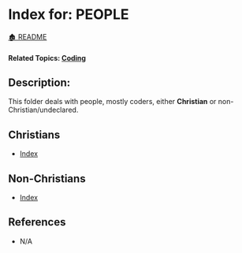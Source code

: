 <link rel="stylesheet" href="../_css/main.css">

# Index for: PEOPLE

[🏚️ README](../README.md)

#### Related Topics: [Coding](../coding/index.md)

## Description:

<section class="ehw-doc-descr">

This folder deals with people, mostly coders, either **Christian** or non-Christian/undeclared.

</section>


## Christians

- [Index](/people/christians.md)

## Non-Christians

- [Index](/people/non-christians.md)


## References

- N/A
